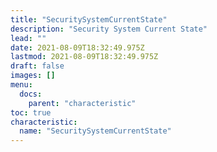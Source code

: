 ```yaml
---
title: "SecuritySystemCurrentState"
description: "Security System Current State"
lead: ""
date: 2021-08-09T18:32:49.975Z
lastmod: 2021-08-09T18:32:49.975Z
draft: false
images: []
menu:
  docs:
    parent: "characteristic"
toc: true
characteristic:
  name: "SecuritySystemCurrentState"
---
```

